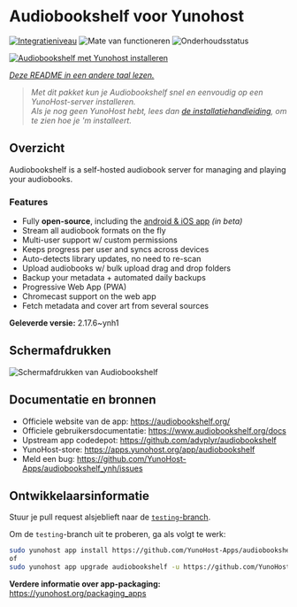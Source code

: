 <!--
NB: Deze README is automatisch gegenereerd door <https://github.com/YunoHost/apps/tree/master/tools/readme_generator>
Hij mag NIET handmatig aangepast worden.
-->

# Audiobookshelf voor Yunohost

[![Integratieniveau](https://apps.yunohost.org/badge/integration/audiobookshelf)](https://ci-apps.yunohost.org/ci/apps/audiobookshelf/)
![Mate van functioneren](https://apps.yunohost.org/badge/state/audiobookshelf)
![Onderhoudsstatus](https://apps.yunohost.org/badge/maintained/audiobookshelf)

[![Audiobookshelf met Yunohost installeren](https://install-app.yunohost.org/install-with-yunohost.svg)](https://install-app.yunohost.org/?app=audiobookshelf)

*[Deze README in een andere taal lezen.](./ALL_README.md)*

> *Met dit pakket kun je Audiobookshelf snel en eenvoudig op een YunoHost-server installeren.*  
> *Als je nog geen YunoHost hebt, lees dan [de installatiehandleiding](https://yunohost.org/install), om te zien hoe je 'm installeert.*

## Overzicht

Audiobookshelf is a self-hosted audiobook server for managing and playing your audiobooks.

### Features

* Fully **open-source**, including the [android & iOS app](https://github.com/advplyr/audiobookshelf-app) *(in beta)*
* Stream all audiobook formats on the fly
* Multi-user support w/ custom permissions
* Keeps progress per user and syncs across devices
* Auto-detects library updates, no need to re-scan
* Upload audiobooks w/ bulk upload drag and drop folders
* Backup your metadata + automated daily backups
* Progressive Web App (PWA)
* Chromecast support on the web app
* Fetch metadata and cover art from several sources

**Geleverde versie:** 2.17.6~ynh1

## Schermafdrukken

![Schermafdrukken van Audiobookshelf](./doc/screenshots/audiobookshelf.jpg)

## Documentatie en bronnen

- Officiele website van de app: <https://audiobookshelf.org/>
- Officiele gebruikersdocumentatie: <https://www.audiobookshelf.org/docs>
- Upstream app codedepot: <https://github.com/advplyr/audiobookshelf>
- YunoHost-store: <https://apps.yunohost.org/app/audiobookshelf>
- Meld een bug: <https://github.com/YunoHost-Apps/audiobookshelf_ynh/issues>

## Ontwikkelaarsinformatie

Stuur je pull request alsjeblieft naar de [`testing`-branch](https://github.com/YunoHost-Apps/audiobookshelf_ynh/tree/testing).

Om de `testing`-branch uit te proberen, ga als volgt te werk:

```bash
sudo yunohost app install https://github.com/YunoHost-Apps/audiobookshelf_ynh/tree/testing --debug
of
sudo yunohost app upgrade audiobookshelf -u https://github.com/YunoHost-Apps/audiobookshelf_ynh/tree/testing --debug
```

**Verdere informatie over app-packaging:** <https://yunohost.org/packaging_apps>
